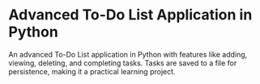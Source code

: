 # Advanced To-Do List Application in Python
 An advanced To-Do List application in Python with features like adding, viewing, deleting, and completing tasks. Tasks are saved to a file for persistence, making it a practical learning project.
